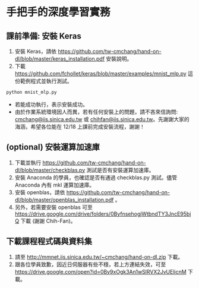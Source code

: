 # 手把手的深度學習實務
## 課前準備: 安裝 Keras
1. 安裝 Keras，請依 https://github.com/tw-cmchang/hand-on-dl/blob/master/keras_installation.pdf 安裝說明。
2. 下載 https://github.com/fchollet/keras/blob/master/examples/mnist_mlp.py 這份範例程式並執行測試。
```python
python mnist_mlp.py
```
+ 若能成功執行，表示安裝成功。
+ 由於作業系統環境因人而異，若有任何安裝上的問題，請不吝來信詢問: cmchang@iis.sinica.edu.tw 或 chihfan@iis.sinica.edu.tw。先謝謝大家的海涵，希望各位能在 12/18 上課前完成安裝流程，謝謝！

## (optional) 安裝運算加速庫
1. 下載並執行 https://github.com/tw-cmchang/hand-on-dl/blob/master/checkblas.py 測試是否有安裝運算加速庫。
2. 安裝 Anaconda 的學員，也確認是否有通過 checkblas.py 測試。儘管 Anaconda 內有 mkl 運算加速庫。
3. 安裝 openblas，請依 https://github.com/tw-cmchang/hand-on-dl/blob/master/openblas_installation.pdf 。
4. 另外，若需要安裝 openblas 可至 https://drive.google.com/drive/folders/0ByfnsehogjWtbndTY3JncE95bjQ 下載 (謝謝 Chih-Fan)。

## 下載課程程式碼與資料集
1. 請至 http://mmnet.iis.sinica.edu.tw/~cmchang/hand-on-dl.zip 下載。
2. 跟各位學員致歉，因近日伺服器有些不穩，若上方連結失效，可至 https://drive.google.com/open?id=0By9xOgk3An1wSlRVX2JvUElicnM 下載。
